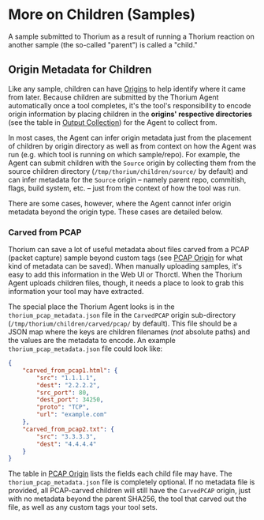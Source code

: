 # More on Children (Samples)

A sample submitted to Thorium as a result of running a Thorium reaction on another sample (the so-called "parent") is called a "child."

## Origin Metadata for Children

Like any sample, children can have [Origins](../users/uploading_files.md#file-origins) to help identify where it came from later.
Because children are submitted by the Thorium Agent automatically once a tool completes, it's the tool's responsibility to encode
origin information by placing children in the **origins' respective directories** (see the table in
[Output Collection](./configuring_images.md#output-collection)) for the Agent to collect from.

In most cases, the Agent can infer origin metadata just from the placement of children by origin directory as well as from context
on how the Agent was run (e.g. which tool is running on which sample/repo). For example, the Agent can submit children with the `Source`
origin by collecting them from the source children directory (`/tmp/thorium/children/source/` by default) and can infer metadata for
the `Source` origin – namely parent repo, commitish, flags, build system, etc. – just from the context of how the tool was run.

There are some cases, however, where the Agent cannot infer origin metadata beyond the origin type. These cases are detailed below.

### Carved from PCAP

Thorium can save a lot of useful metadata about files carved from a PCAP (packet capture) sample beyond custom tags
(see [PCAP Origin](../users/uploading_files.md#pcap) for what kind of metadata can be saved). When manually uploading samples, it's
easy to add this information in the Web UI or Thorctl. When the Thorium Agent uploads children files, though, it needs a place
to look to grab this information your tool may have extracted.

The special place the Thorium Agent looks is in the `thorium_pcap_metadata.json` file in the `CarvedPCAP` origin sub-directory
(`/tmp/thorium/children/carved/pcap/` by default). This file should be a JSON map where the keys are children filenames (*not* absolute
paths) and the values are the metadata to encode. An example `thorium_pcap_metadata.json` file could look like:

```JSON
{
    "carved_from_pcap1.html": {
        "src": "1.1.1.1",
        "dest": "2.2.2.2",
        "src_port": 80,
        "dest_port": 34250,
        "proto": "TCP",
        "url": "example.com"
    },
    "carved_from_pcap2.txt": {
        "src": "3.3.3.3",
        "dest": "4.4.4.4"
    }
}
```

The table in [PCAP Origin](../users/uploading_files.md#pcap) lists the fields each child file may have. The `thorium_pcap_metadata.json` file
is completely optional. If no metadata file is provided, all PCAP-carved children will still have the `CarvedPCAP` origin, just with no
metadata beyond the parent SHA256, the tool that carved out the file, as well as any custom tags your tool sets.
